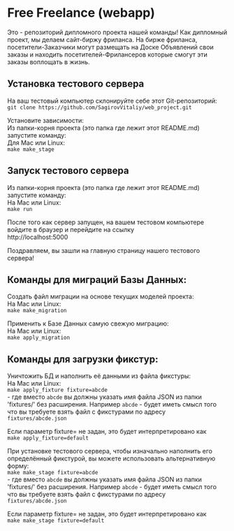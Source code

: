 # Free Freelance (webapp)

Это - репозиторий дипломного проекта нашей команды! Как дипломный проект, мы
делаем сайт-биржу фриланса. На бирже фриланса, посетители-Заказчики могут
размещать на Доске Объявлений свои заказы и находить посетителей-Фрилансеров
которые смогут эти заказы воплощать в жизнь.

Установка тестового сервера
---------------------------

На ваш тестовый компьютер склонируйте себе этот Git-репозиторий:\
`git clone https://github.com/SagirovVitaliy/web_project.git`

Установите зависимости:\
Из папки-корня проекта (это папка где лежит этот README.md) запустите команду:\
Для Mac или Linux:\
`make make_stage`

Запуск тестового сервера
------------------------

Из папки-корня проекта (это папка где лежит этот README.md) запустите команду:\
На Mac или Linux:\
`make run`

После того как сервер запущен, на вашем тестовом компьютере войдите в браузер и
перейдите на ссылку\
http://localhost:5000

Поздравляем, вы зашли на главную страницу нашего тестового сервера!

Команды для миграций Базы Данных:
---------------------------------

Создать файл миграции на основе текущих моделей проекта:\
На Mac или Linux:\
`make make_migration`

Применить к Базе Данных самую свежую миграцию:\
На Mac или Linux:\
`make apply_migration`

Команды для загрузки фикстур:
-----------------------------

Уничтожить БД и наполнить её данными из файла фикстуры:\
На Mac или Linux:\
`make apply_fixture fixture=abcde`\
\- где вместо `abcde` вы должны указать имя файла JSON из папки 'fixtures/' без
расширения. Например `abcde` - будет иметь смысл того что вы требуете взять файл
с фикстурами по адресу\
`fixtures/abcde.json`

Если параметр fixture= не задан, это будет интерпретировано как\
`make apply_fixture=default`

При установке тестового сервера, чтобы изначально наполнить его определённый
фикстурой, вы можете использовать альтернативную форму:\
`make make_stage fixture=abcde`\
\- где вместо `abcde` вы должны указать имя файла JSON из папки 'fixtures/' без
расширения. Например `abcde` - будет иметь смысл того что вы требуете взять файл
с фикстурами по адресу\
`fixtures/abcde.json`

Если параметр fixture= не задан, это будет интерпретировано как\
`make make_stage fixture=default`

